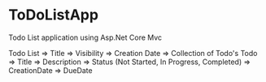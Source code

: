 # ToDoListApp

Todo List application using Asp.Net Core Mvc 

Todo List 
=> Title
=> Visibility
=> Creation Date
=> Collection of Todo's
    Todo
    => Title
    => Description
    => Status (Not Started, In Progress, Completed)
    => CreationDate
    => DueDate 
    
